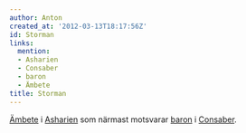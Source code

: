 ```yaml
---
author: Anton
created_at: '2012-03-13T18:17:56Z'
id: Storman
links:
  mention:
  - Asharien
  - Consaber
  - baron
  - Ämbete
title: Storman
---
```


[Ämbete] i [Asharien] som närmast motsvarar [baron] i [Consaber].

  [Ämbete]: Ämbete
  [Asharien]: Asharien
  [baron]: baron
  [Consaber]: Consaber
